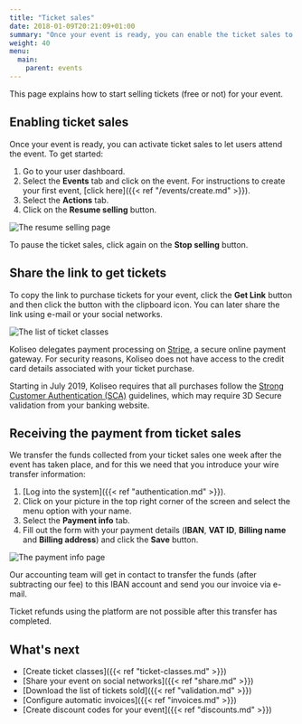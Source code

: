 ```yaml
---
title: "Ticket sales"
date: 2018-01-09T20:21:09+01:00
summary: "Once your event is ready, you can enable the ticket sales to let users attend the event."
weight: 40
menu:
  main:
    parent: events
---
```


This page explains how to start selling tickets (free or not) for your event.

## Enabling ticket sales

Once your event is ready, you can activate ticket sales to let users attend the event. To get started:

1. Go to your user dashboard.
2. Select the **Events** tab and click on the event. For instructions to create your first event, [click here]({{< ref "/events/create.md" >}}).
3. Select the **Actions** tab.
4. Click on the **Resume selling** button.

![The resume selling page](/img/screenshots/events/sales-resume.jpg)

To pause the ticket sales, click again on the **Stop selling** button.

## Share the link to get tickets

To copy the link to purchase tickets for your event, click the **Get Link** button and then click the button with the clipboard icon. You can later share the link using e-mail or your social networks.

![The list of ticket classes](/img/screenshots/events/sales-link.jpg)

Koliseo delegates payment processing on [Stripe](http://stripe.com), a secure online payment gateway. For security reasons, Koliseo does not have access to the credit card details associated with your ticket purchase.

Starting in July 2019, Koliseo requires that all purchases follow the [Strong Customer Authentication (SCA)](https://stripe.com/docs/strong-customer-authentication) guidelines, which may require 3D Secure validation from your banking website.

## Receiving the payment from ticket sales

We transfer the funds collected from your ticket sales one week after the event has taken place, and for this we need that you introduce your wire transfer information:

1. [Log into the system]({{< ref "authentication.md" >}}).
2. Click on your picture in the top right corner of the screen and select the menu option with your name.
3. Select the **Payment info** tab.
4. Fill out the form with your payment details (**IBAN**, **VAT ID**, **Billing name** and **Billing address**) and click the **Save** button.

![The payment info page](/img/screenshots/events/sales-info.jpg)

Our accounting team will get in contact to transfer the funds (after subtracting our fee) to this IBAN account and send you our invoice via e-mail.

Ticket refunds using the platform are not possible after this transfer has completed.

## What's next

- [Create ticket classes]({{< ref "ticket-classes.md" >}})
- [Share your event on social networks]({{< ref "share.md" >}})
- [Download the list of tickets sold]({{< ref "validation.md" >}})
- [Configure automatic invoices]({{< ref "invoices.md" >}})
- [Create discount codes for your event]({{< ref "discounts.md" >}})
